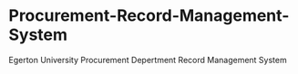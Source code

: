 # Procurement-Record-Management-System
Egerton University Procurement Depertment Record Management System
